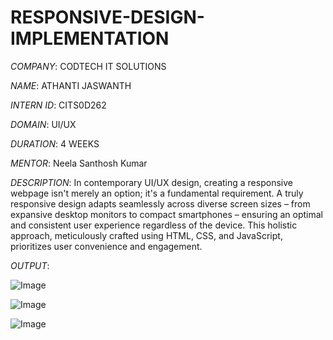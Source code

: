 # RESPONSIVE-DESIGN-IMPLEMENTATION

*COMPANY*: CODTECH IT SOLUTIONS

*NAME*: ATHANTI JASWANTH

*INTERN ID*: CITS0D262

*DOMAIN*: UI/UX

*DURATION*: 4 WEEKS

*MENTOR*: Neela Santhosh Kumar

*DESCRIPTION*: In contemporary UI/UX design, creating a responsive webpage isn't merely an option; it's a fundamental requirement. A truly responsive design adapts seamlessly across diverse screen sizes – from expansive desktop monitors to compact smartphones – ensuring an optimal and consistent user experience regardless of the device. This holistic approach, meticulously crafted using HTML, CSS, and JavaScript, prioritizes user convenience and engagement.

*OUTPUT*: 

![Image](https://github.com/user-attachments/assets/d90760a8-fe6a-4e32-872d-d60ce59fc7b3)

![Image](https://github.com/user-attachments/assets/3d083d70-60d1-4fd3-a66b-f600d749e5b7)

![Image](https://github.com/user-attachments/assets/a1a1e1fd-2191-41f2-a116-abfafad0ec3c)

